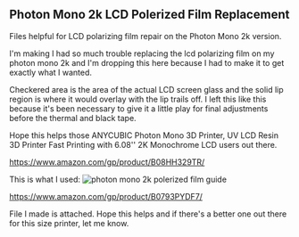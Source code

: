 ## Photon Mono 2k LCD Polerized Film Replacement
Files helpful for LCD polarizing film repair on the Photon Mono 2k version.

I'm making 
I had so much trouble replacing the lcd polarizing film on my photon mono 2k and I'm dropping this here because I had to make it to get exactly what I wanted.

Checkered area is the area of the actual LCD screen glass and the solid lip region is where it would overlay with the lip trails off. I left this like this because it's been necessary to give it a little play for final adjustments before the thermal and black tape.

Hope this  helps those ANYCUBIC Photon Mono 3D Printer, UV LCD Resin 3D Printer Fast Printing with 6.08'' 2K Monochrome LCD users out there.

https://www.amazon.com/gp/product/B08HH329TR/

This is what I used:
![photon mono 2k  polerized film guide](https://user-images.githubusercontent.com/28960829/136739509-b0b4c793-dcb4-425b-897c-6de5e630d2c9.png)

https://www.amazon.com/gp/product/B0793PYDF7/

File I made is attached. Hope this helps and if there's a better one out there for this size printer, let me know.

